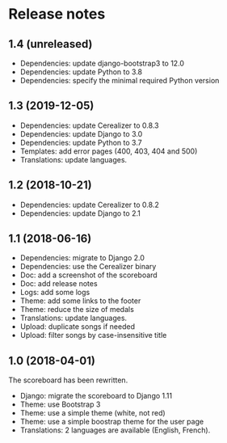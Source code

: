 Release notes
=============

1.4 (unreleased)
----------------

- Dependencies: update django-bootstrap3 to 12.0
- Dependencies: update Python to 3.8
- Dependencies: specify the minimal required Python version


1.3 (2019-12-05)
----------------

- Dependencies: update Cerealizer to 0.8.3
- Dependencies: update Django to 3.0
- Dependencies: update Python to 3.7
- Templates: add error pages (400, 403, 404 and 500)
- Translations: update languages.


1.2 (2018-10-21)
----------------

- Dependencies: update Cerealizer to 0.8.2
- Dependencies: update Django to 2.1


1.1 (2018-06-16)
----------------

- Dependencies: migrate to Django 2.0
- Dependencies: use the Cerealizer binary
- Doc: add a screenshot of the scoreboard
- Doc: add release notes
- Logs: add some logs
- Theme: add some links to the footer
- Theme: reduce the size of medals
- Translations: update languages.
- Upload: duplicate songs if needed
- Upload: filter songs by case-insensitive title


1.0 (2018-04-01)
----------------

The scoreboard has been rewritten.

- Django: migrate the scoreboard to Django 1.11
- Theme: use Bootstrap 3
- Theme: use a simple theme (white, not red)
- Theme: use a simple boostrap theme for the user page
- Translations: 2 languages are available (English, French).
